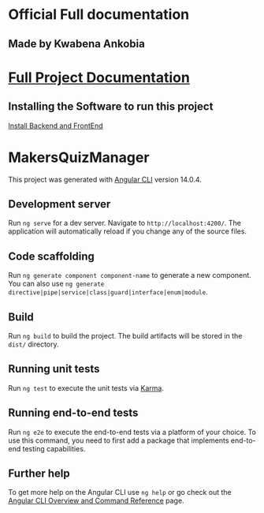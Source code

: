# Official Full documentation
Made by Kwabena Ankobia
---
[Full Project Documentation](https://www.notion.so/thisistoshaesoyoucan/Makers-Final-Project-Quiz-Manager-ff55cd44fc204aa18c38af7c446ec1b4)
===


## Installing the Software to run this project
[Install Backend and FrontEnd](https://www.notion.so/thisistoshaesoyoucan/Installing-Software-7848c4621ca84f27878f68491fdfc340)


# MakersQuizManager

This project was generated with [Angular CLI](https://github.com/angular/angular-cli) version 14.0.4.

## Development server

Run `ng serve` for a dev server. Navigate to `http://localhost:4200/`. The application will automatically reload if you change any of the source files.

## Code scaffolding

Run `ng generate component component-name` to generate a new component. You can also use `ng generate directive|pipe|service|class|guard|interface|enum|module`.

## Build

Run `ng build` to build the project. The build artifacts will be stored in the `dist/` directory.

## Running unit tests

Run `ng test` to execute the unit tests via [Karma](https://karma-runner.github.io).

## Running end-to-end tests

Run `ng e2e` to execute the end-to-end tests via a platform of your choice. To use this command, you need to first add a package that implements end-to-end testing capabilities.

## Further help

To get more help on the Angular CLI use `ng help` or go check out the [Angular CLI Overview and Command Reference](https://angular.io/cli) page.
